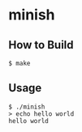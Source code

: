 # minish

## How to Build

```console
$ make
```

## Usage

```console
$ ./minish
> echo hello world
hello world
```
